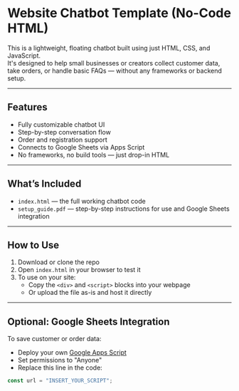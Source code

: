 # Website Chatbot Template (No-Code HTML)

This is a lightweight, floating chatbot built using just HTML, CSS, and JavaScript.  
It's designed to help small businesses or creators collect customer data, take orders, or handle basic FAQs — without any frameworks or backend setup.

---

## Features

- Fully customizable chatbot UI
- Step-by-step conversation flow
- Order and registration support
- Connects to Google Sheets via Apps Script
- No frameworks, no build tools — just drop-in HTML

---

## What’s Included

- `index.html` — the full working chatbot code
- `setup_guide.pdf` — step-by-step instructions for use and Google Sheets integration

---

## How to Use

1. Download or clone the repo
2. Open `index.html` in your browser to test it
3. To use on your site:
   - Copy the `<div>` and `<script>` blocks into your webpage
   - Or upload the file as-is and host it directly

---

## Optional: Google Sheets Integration

To save customer or order data:
- Deploy your own [Google Apps Script](https://script.google.com)
- Set permissions to "Anyone"
- Replace this line in the code:

```javascript
const url = "INSERT_YOUR_SCRIPT";
